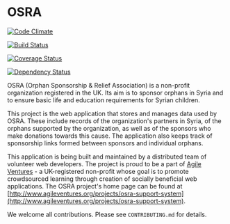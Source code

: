 OSRA
====

[![Code Climate](https://codeclimate.com/github/AgileVentures/osra/badges/gpa.svg)](https://codeclimate.com/github/AgileVentures/osra)

[![Build Status](https://semaphoreapp.com/api/v1/projects/2eb67c59-2954-4909-9fdb-abb666331a25/268952/badge.png)](https://semaphoreapp.com/nikita_avvakumov/osra--4)

[![Coverage Status](https://coveralls.io/repos/AgileVentures/osra/badge.png?branch=develop)](https://coveralls.io/r/AgileVentures/osra?branch=develop)

[![Dependency Status](https://gemnasium.com/AgileVentures/osra.svg)](https://gemnasium.com/AgileVentures/osra)

OSRA (Orphan Sponsorship & Relief Association) is a non-profit organization
registered in the UK. Its aim is to sponsor orphans in Syria and to ensure basic
life and education requirements for Syrian children.

This project is the web application that stores and manages data used by OSRA.
These include records of the organization's partners in Syria, of the orphans
supported by the organization, as well as of the sponsors who make donations
towards this cause. The application also keeps track of sponsorship links formed
between sponsors and individual orphans.

This application is being built and maintained by a distributed team of
volunteer web developers. The project is proud to be a part of
[Agile Ventures](http://www.agileventures.org/) - a UK-registered non-profit
whose goal is to promote crowdsourced learning through creation of socially
beneficial web applications. The OSRA project's home page can be found at
[http://www.agileventures.org/projects/osra-support-system](http://www.agileventures.org/projects/osra-support-system).

We welcome all contributions. Please see `CONTRIBUTING.md` for details.
